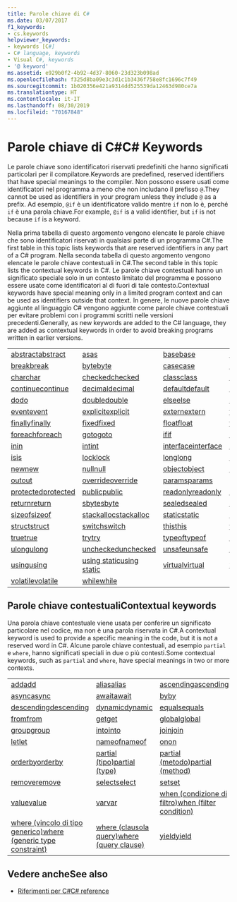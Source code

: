 ```yaml
---
title: Parole chiave di C#
ms.date: 03/07/2017
f1_keywords:
- cs.keywords
helpviewer_keywords:
- keywords [C#]
- C# language, keywords
- Visual C#, keywords
- '@ keyword'
ms.assetid: e929b0f2-4b92-4d37-8060-23d323b098ad
ms.openlocfilehash: f325d8ba09e3c3d1c1b3436f758e8fc1696c7f49
ms.sourcegitcommit: 1b020356e421a9314dd525539da12463d980ce7a
ms.translationtype: HT
ms.contentlocale: it-IT
ms.lasthandoff: 08/30/2019
ms.locfileid: "70167848"
---
```

# <a name="c-keywords"></a><span data-ttu-id="19696-102">Parole chiave di C#</span><span class="sxs-lookup"><span data-stu-id="19696-102">C# Keywords</span></span>

<span data-ttu-id="19696-103">Le parole chiave sono identificatori riservati predefiniti che hanno significati particolari per il compilatore.</span><span class="sxs-lookup"><span data-stu-id="19696-103">Keywords are predefined, reserved identifiers that have special meanings to the compiler.</span></span> <span data-ttu-id="19696-104">Non possono essere usati come identificatori nel programma a meno che non includano il prefisso `@`.</span><span class="sxs-lookup"><span data-stu-id="19696-104">They cannot be used as identifiers in your program unless they include `@` as a prefix.</span></span> <span data-ttu-id="19696-105">Ad esempio, `@if` è un identificatore valido mentre `if` non lo è, perché `if` è una parola chiave.</span><span class="sxs-lookup"><span data-stu-id="19696-105">For example, `@if` is a valid identifier, but `if` is not because `if` is a keyword.</span></span>  
  
 <span data-ttu-id="19696-106">Nella prima tabella di questo argomento vengono elencate le parole chiave che sono identificatori riservati in qualsiasi parte di un programma C#.</span><span class="sxs-lookup"><span data-stu-id="19696-106">The first table in this topic lists keywords that are reserved identifiers in any part of a C# program.</span></span> <span data-ttu-id="19696-107">Nella seconda tabella di questo argomento vengono elencate le parole chiave contestuali in C#.</span><span class="sxs-lookup"><span data-stu-id="19696-107">The second table in this topic lists the contextual keywords in C#.</span></span> <span data-ttu-id="19696-108">Le parole chiave contestuali hanno un significato speciale solo in un contesto limitato del programma e possono essere usate come identificatori al di fuori di tale contesto.</span><span class="sxs-lookup"><span data-stu-id="19696-108">Contextual keywords have special meaning only in a limited program context and can be used as identifiers outside that context.</span></span> <span data-ttu-id="19696-109">In genere, le nuove parole chiave aggiunte al linguaggio C# vengono aggiunte come parole chiave contestuali per evitare problemi con i programmi scritti nelle versioni precedenti.</span><span class="sxs-lookup"><span data-stu-id="19696-109">Generally, as new keywords are added to the C# language, they are added as contextual keywords in order to avoid breaking programs written in earlier versions.</span></span>  
  
|||||  
|---|---|---|---|  
|[<span data-ttu-id="19696-110">abstract</span><span class="sxs-lookup"><span data-stu-id="19696-110">abstract</span></span>](abstract.md)|[<span data-ttu-id="19696-111">as</span><span class="sxs-lookup"><span data-stu-id="19696-111">as</span></span>](../operators/type-testing-and-cast.md#as-operator)|[<span data-ttu-id="19696-112">base</span><span class="sxs-lookup"><span data-stu-id="19696-112">base</span></span>](base.md)|[<span data-ttu-id="19696-113">bool</span><span class="sxs-lookup"><span data-stu-id="19696-113">bool</span></span>](bool.md)|  
|[<span data-ttu-id="19696-114">break</span><span class="sxs-lookup"><span data-stu-id="19696-114">break</span></span>](break.md)|[<span data-ttu-id="19696-115">byte</span><span class="sxs-lookup"><span data-stu-id="19696-115">byte</span></span>](../builtin-types/integral-numeric-types.md)|[<span data-ttu-id="19696-116">case</span><span class="sxs-lookup"><span data-stu-id="19696-116">case</span></span>](switch.md)|[<span data-ttu-id="19696-117">catch</span><span class="sxs-lookup"><span data-stu-id="19696-117">catch</span></span>](try-catch.md)|  
|[<span data-ttu-id="19696-118">char</span><span class="sxs-lookup"><span data-stu-id="19696-118">char</span></span>](char.md)|[<span data-ttu-id="19696-119">checked</span><span class="sxs-lookup"><span data-stu-id="19696-119">checked</span></span>](checked.md)|[<span data-ttu-id="19696-120">class</span><span class="sxs-lookup"><span data-stu-id="19696-120">class</span></span>](class.md)|[<span data-ttu-id="19696-121">const</span><span class="sxs-lookup"><span data-stu-id="19696-121">const</span></span>](const.md)|  
|[<span data-ttu-id="19696-122">continue</span><span class="sxs-lookup"><span data-stu-id="19696-122">continue</span></span>](continue.md)|[<span data-ttu-id="19696-123">decimal</span><span class="sxs-lookup"><span data-stu-id="19696-123">decimal</span></span>](../builtin-types/floating-point-numeric-types.md)|[<span data-ttu-id="19696-124">default</span><span class="sxs-lookup"><span data-stu-id="19696-124">default</span></span>](default.md)|[<span data-ttu-id="19696-125">delegate</span><span class="sxs-lookup"><span data-stu-id="19696-125">delegate</span></span>](delegate.md)|  
|[<span data-ttu-id="19696-126">do</span><span class="sxs-lookup"><span data-stu-id="19696-126">do</span></span>](do.md)|[<span data-ttu-id="19696-127">double</span><span class="sxs-lookup"><span data-stu-id="19696-127">double</span></span>](../builtin-types/floating-point-numeric-types.md)|[<span data-ttu-id="19696-128">else</span><span class="sxs-lookup"><span data-stu-id="19696-128">else</span></span>](if-else.md)|[<span data-ttu-id="19696-129">enum</span><span class="sxs-lookup"><span data-stu-id="19696-129">enum</span></span>](enum.md)|  
|[<span data-ttu-id="19696-130">event</span><span class="sxs-lookup"><span data-stu-id="19696-130">event</span></span>](event.md)|[<span data-ttu-id="19696-131">explicit</span><span class="sxs-lookup"><span data-stu-id="19696-131">explicit</span></span>](../operators/user-defined-conversion-operators.md)|[<span data-ttu-id="19696-132">extern</span><span class="sxs-lookup"><span data-stu-id="19696-132">extern</span></span>](extern.md)|[<span data-ttu-id="19696-133">false</span><span class="sxs-lookup"><span data-stu-id="19696-133">false</span></span>](false-literal.md)|  
|[<span data-ttu-id="19696-134">finally</span><span class="sxs-lookup"><span data-stu-id="19696-134">finally</span></span>](try-finally.md)|[<span data-ttu-id="19696-135">fixed</span><span class="sxs-lookup"><span data-stu-id="19696-135">fixed</span></span>](fixed-statement.md)|[<span data-ttu-id="19696-136">float</span><span class="sxs-lookup"><span data-stu-id="19696-136">float</span></span>](../builtin-types/floating-point-numeric-types.md)|[<span data-ttu-id="19696-137">for</span><span class="sxs-lookup"><span data-stu-id="19696-137">for</span></span>](for.md)|  
|[<span data-ttu-id="19696-138">foreach</span><span class="sxs-lookup"><span data-stu-id="19696-138">foreach</span></span>](foreach-in.md)|[<span data-ttu-id="19696-139">goto</span><span class="sxs-lookup"><span data-stu-id="19696-139">goto</span></span>](goto.md)|[<span data-ttu-id="19696-140">if</span><span class="sxs-lookup"><span data-stu-id="19696-140">if</span></span>](if-else.md)|[<span data-ttu-id="19696-141">implicit</span><span class="sxs-lookup"><span data-stu-id="19696-141">implicit</span></span>](../operators/user-defined-conversion-operators.md)|  
|[<span data-ttu-id="19696-142">in</span><span class="sxs-lookup"><span data-stu-id="19696-142">in</span></span>](in.md)|[<span data-ttu-id="19696-143">int</span><span class="sxs-lookup"><span data-stu-id="19696-143">int</span></span>](../builtin-types/integral-numeric-types.md)|[<span data-ttu-id="19696-144">interface</span><span class="sxs-lookup"><span data-stu-id="19696-144">interface</span></span>](interface.md)|[<span data-ttu-id="19696-145">internal</span><span class="sxs-lookup"><span data-stu-id="19696-145">internal</span></span>](internal.md)|
|[<span data-ttu-id="19696-146">is</span><span class="sxs-lookup"><span data-stu-id="19696-146">is</span></span>](is.md)|[<span data-ttu-id="19696-147">lock</span><span class="sxs-lookup"><span data-stu-id="19696-147">lock</span></span>](lock-statement.md)|[<span data-ttu-id="19696-148">long</span><span class="sxs-lookup"><span data-stu-id="19696-148">long</span></span>](../builtin-types/integral-numeric-types.md)|[<span data-ttu-id="19696-149">namespace</span><span class="sxs-lookup"><span data-stu-id="19696-149">namespace</span></span>](namespace.md)|
|[<span data-ttu-id="19696-150">new</span><span class="sxs-lookup"><span data-stu-id="19696-150">new</span></span>](../operators/new-operator.md)|[<span data-ttu-id="19696-151">null</span><span class="sxs-lookup"><span data-stu-id="19696-151">null</span></span>](null.md)|[<span data-ttu-id="19696-152">object</span><span class="sxs-lookup"><span data-stu-id="19696-152">object</span></span>](object.md)|[<span data-ttu-id="19696-153">operator</span><span class="sxs-lookup"><span data-stu-id="19696-153">operator</span></span>](../operators/operator-overloading.md)|
|[<span data-ttu-id="19696-154">out</span><span class="sxs-lookup"><span data-stu-id="19696-154">out</span></span>](out.md)|[<span data-ttu-id="19696-155">override</span><span class="sxs-lookup"><span data-stu-id="19696-155">override</span></span>](override.md)|[<span data-ttu-id="19696-156">params</span><span class="sxs-lookup"><span data-stu-id="19696-156">params</span></span>](params.md)|[<span data-ttu-id="19696-157">private</span><span class="sxs-lookup"><span data-stu-id="19696-157">private</span></span>](private.md)|
|[<span data-ttu-id="19696-158">protected</span><span class="sxs-lookup"><span data-stu-id="19696-158">protected</span></span>](protected.md)|[<span data-ttu-id="19696-159">public</span><span class="sxs-lookup"><span data-stu-id="19696-159">public</span></span>](public.md)|[<span data-ttu-id="19696-160">readonly</span><span class="sxs-lookup"><span data-stu-id="19696-160">readonly</span></span>](readonly.md)|[<span data-ttu-id="19696-161">ref</span><span class="sxs-lookup"><span data-stu-id="19696-161">ref</span></span>](ref.md)|
|[<span data-ttu-id="19696-162">return</span><span class="sxs-lookup"><span data-stu-id="19696-162">return</span></span>](return.md)|[<span data-ttu-id="19696-163">sbyte</span><span class="sxs-lookup"><span data-stu-id="19696-163">sbyte</span></span>](../builtin-types/integral-numeric-types.md)|[<span data-ttu-id="19696-164">sealed</span><span class="sxs-lookup"><span data-stu-id="19696-164">sealed</span></span>](sealed.md)|[<span data-ttu-id="19696-165">short</span><span class="sxs-lookup"><span data-stu-id="19696-165">short</span></span>](../builtin-types/integral-numeric-types.md)||
[<span data-ttu-id="19696-166">sizeof</span><span class="sxs-lookup"><span data-stu-id="19696-166">sizeof</span></span>](../operators/sizeof.md)|[<span data-ttu-id="19696-167">stackalloc</span><span class="sxs-lookup"><span data-stu-id="19696-167">stackalloc</span></span>](../operators/stackalloc.md)|[<span data-ttu-id="19696-168">static</span><span class="sxs-lookup"><span data-stu-id="19696-168">static</span></span>](static.md)|[<span data-ttu-id="19696-169">string</span><span class="sxs-lookup"><span data-stu-id="19696-169">string</span></span>](string.md)|
|[<span data-ttu-id="19696-170">struct</span><span class="sxs-lookup"><span data-stu-id="19696-170">struct</span></span>](struct.md)|[<span data-ttu-id="19696-171">switch</span><span class="sxs-lookup"><span data-stu-id="19696-171">switch</span></span>](switch.md)|[<span data-ttu-id="19696-172">this</span><span class="sxs-lookup"><span data-stu-id="19696-172">this</span></span>](this.md)|[<span data-ttu-id="19696-173">throw</span><span class="sxs-lookup"><span data-stu-id="19696-173">throw</span></span>](throw.md)|
|[<span data-ttu-id="19696-174">true</span><span class="sxs-lookup"><span data-stu-id="19696-174">true</span></span>](true-literal.md)|[<span data-ttu-id="19696-175">try</span><span class="sxs-lookup"><span data-stu-id="19696-175">try</span></span>](try-catch.md)|[<span data-ttu-id="19696-176">typeof</span><span class="sxs-lookup"><span data-stu-id="19696-176">typeof</span></span>](../operators/type-testing-and-cast.md#typeof-operator)|[<span data-ttu-id="19696-177">uint</span><span class="sxs-lookup"><span data-stu-id="19696-177">uint</span></span>](../builtin-types/integral-numeric-types.md)|
|[<span data-ttu-id="19696-178">ulong</span><span class="sxs-lookup"><span data-stu-id="19696-178">ulong</span></span>](../builtin-types/integral-numeric-types.md)|[<span data-ttu-id="19696-179">unchecked</span><span class="sxs-lookup"><span data-stu-id="19696-179">unchecked</span></span>](unchecked.md)|[<span data-ttu-id="19696-180">unsafe</span><span class="sxs-lookup"><span data-stu-id="19696-180">unsafe</span></span>](unsafe.md)|[<span data-ttu-id="19696-181">ushort</span><span class="sxs-lookup"><span data-stu-id="19696-181">ushort</span></span>](../builtin-types/integral-numeric-types.md)|
|[<span data-ttu-id="19696-182">using</span><span class="sxs-lookup"><span data-stu-id="19696-182">using</span></span>](using.md)|[<span data-ttu-id="19696-183">using static</span><span class="sxs-lookup"><span data-stu-id="19696-183">using static</span></span>](using-static.md)|[<span data-ttu-id="19696-184">virtual</span><span class="sxs-lookup"><span data-stu-id="19696-184">virtual</span></span>](virtual.md)|[<span data-ttu-id="19696-185">void</span><span class="sxs-lookup"><span data-stu-id="19696-185">void</span></span>](void.md)|
|[<span data-ttu-id="19696-186">volatile</span><span class="sxs-lookup"><span data-stu-id="19696-186">volatile</span></span>](volatile.md)|[<span data-ttu-id="19696-187">while</span><span class="sxs-lookup"><span data-stu-id="19696-187">while</span></span>](while.md)|

## <a name="contextual-keywords"></a><span data-ttu-id="19696-188">Parole chiave contestuali</span><span class="sxs-lookup"><span data-stu-id="19696-188">Contextual keywords</span></span>

 <span data-ttu-id="19696-189">Una parola chiave contestuale viene usata per conferire un significato particolare nel codice, ma non è una parola riservata in C#.</span><span class="sxs-lookup"><span data-stu-id="19696-189">A contextual keyword is used to provide a specific meaning in the code, but it is not a reserved word in C#.</span></span> <span data-ttu-id="19696-190">Alcune parole chiave contestuali, ad esempio `partial` e `where`, hanno significati speciali in due o più contesti.</span><span class="sxs-lookup"><span data-stu-id="19696-190">Some contextual keywords, such as `partial` and `where`, have special meanings in two or more contexts.</span></span>  
  
||||  
|---|---|---|  
|[<span data-ttu-id="19696-191">add</span><span class="sxs-lookup"><span data-stu-id="19696-191">add</span></span>](add.md)|[<span data-ttu-id="19696-192">alias</span><span class="sxs-lookup"><span data-stu-id="19696-192">alias</span></span>](extern-alias.md)|[<span data-ttu-id="19696-193">ascending</span><span class="sxs-lookup"><span data-stu-id="19696-193">ascending</span></span>](ascending.md)|
|[<span data-ttu-id="19696-194">async</span><span class="sxs-lookup"><span data-stu-id="19696-194">async</span></span>](async.md)|[<span data-ttu-id="19696-195">await</span><span class="sxs-lookup"><span data-stu-id="19696-195">await</span></span>](../operators/await.md)|[<span data-ttu-id="19696-196">by</span><span class="sxs-lookup"><span data-stu-id="19696-196">by</span></span>](by.md)|
|[<span data-ttu-id="19696-197">descending</span><span class="sxs-lookup"><span data-stu-id="19696-197">descending</span></span>](descending.md)|[<span data-ttu-id="19696-198">dynamic</span><span class="sxs-lookup"><span data-stu-id="19696-198">dynamic</span></span>](dynamic.md)|[<span data-ttu-id="19696-199">equals</span><span class="sxs-lookup"><span data-stu-id="19696-199">equals</span></span>](equals.md)|
|[<span data-ttu-id="19696-200">from</span><span class="sxs-lookup"><span data-stu-id="19696-200">from</span></span>](from-clause.md)|[<span data-ttu-id="19696-201">get</span><span class="sxs-lookup"><span data-stu-id="19696-201">get</span></span>](get.md)|[<span data-ttu-id="19696-202">global</span><span class="sxs-lookup"><span data-stu-id="19696-202">global</span></span>](../operators/namespace-alias-qualifier.md)|
|[<span data-ttu-id="19696-203">group</span><span class="sxs-lookup"><span data-stu-id="19696-203">group</span></span>](group-clause.md)|[<span data-ttu-id="19696-204">into</span><span class="sxs-lookup"><span data-stu-id="19696-204">into</span></span>](into.md)|[<span data-ttu-id="19696-205">join</span><span class="sxs-lookup"><span data-stu-id="19696-205">join</span></span>](join-clause.md)|
|[<span data-ttu-id="19696-206">let</span><span class="sxs-lookup"><span data-stu-id="19696-206">let</span></span>](let-clause.md)|[<span data-ttu-id="19696-207">nameof</span><span class="sxs-lookup"><span data-stu-id="19696-207">nameof</span></span>](../operators/nameof.md)|[<span data-ttu-id="19696-208">on</span><span class="sxs-lookup"><span data-stu-id="19696-208">on</span></span>](on.md)|
|[<span data-ttu-id="19696-209">orderby</span><span class="sxs-lookup"><span data-stu-id="19696-209">orderby</span></span>](orderby-clause.md)|[<span data-ttu-id="19696-210">partial (tipo)</span><span class="sxs-lookup"><span data-stu-id="19696-210">partial (type)</span></span>](partial-type.md)|[<span data-ttu-id="19696-211">partial (metodo)</span><span class="sxs-lookup"><span data-stu-id="19696-211">partial (method)</span></span>](partial-method.md)|
|[<span data-ttu-id="19696-212">remove</span><span class="sxs-lookup"><span data-stu-id="19696-212">remove</span></span>](remove.md)|[<span data-ttu-id="19696-213">select</span><span class="sxs-lookup"><span data-stu-id="19696-213">select</span></span>](select-clause.md)|[<span data-ttu-id="19696-214">set</span><span class="sxs-lookup"><span data-stu-id="19696-214">set</span></span>](set.md)|
|[<span data-ttu-id="19696-215">value</span><span class="sxs-lookup"><span data-stu-id="19696-215">value</span></span>](value.md)|[<span data-ttu-id="19696-216">var</span><span class="sxs-lookup"><span data-stu-id="19696-216">var</span></span>](var.md)|[<span data-ttu-id="19696-217">when (condizione di filtro)</span><span class="sxs-lookup"><span data-stu-id="19696-217">when (filter condition)</span></span>](when.md)|
|[<span data-ttu-id="19696-218">where (vincolo di tipo generico)</span><span class="sxs-lookup"><span data-stu-id="19696-218">where (generic type constraint)</span></span>](where-generic-type-constraint.md)|[<span data-ttu-id="19696-219">where (clausola query)</span><span class="sxs-lookup"><span data-stu-id="19696-219">where (query clause)</span></span>](where-clause.md)|[<span data-ttu-id="19696-220">yield</span><span class="sxs-lookup"><span data-stu-id="19696-220">yield</span></span>](yield.md)|
  
## <a name="see-also"></a><span data-ttu-id="19696-221">Vedere anche</span><span class="sxs-lookup"><span data-stu-id="19696-221">See also</span></span>

- [<span data-ttu-id="19696-222">Riferimenti per C#</span><span class="sxs-lookup"><span data-stu-id="19696-222">C# reference</span></span>](../index.md)
